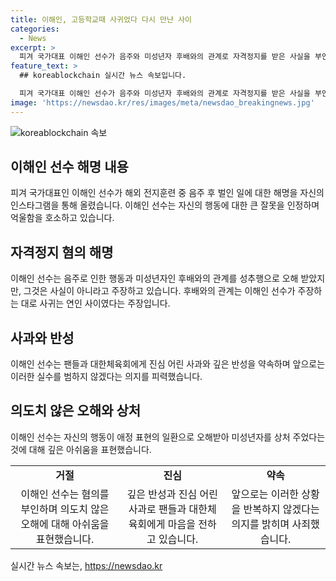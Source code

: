 ```yaml
---
title: 이해인, 고등학교때 사귀었다 다시 만난 사이
categories:
  - News
excerpt: >
  피겨 국가대표 이해인 선수가 음주와 미성년자 후배와의 관계로 자격정지를 받은 사실을 부인하며 억울함을 호소했다. 이해인은 술을 마신 행동을 후회하고, 회고하며 성적 가해를 부인했다. 그녀는 후배와의 관계를 사귀는 사이로 주장하며 오해를 받았다고 밝혔다. 이해인은 깊은 사과와 앞으로의 성실한 모습을 약속했다. (150자)
feature_text: >
  ## koreablockchain 실시간 뉴스 속보입니다.

  피겨 국가대표 이해인 선수가 음주와 미성년자 후배와의 관계로 자격정지를 받은 사실을 부인하며 억울함을 호소했다. 이해인은 술을 마신 행동을 후회하고, 회고하며 성적 가해를 부인했다. 그녀는 후배와의 관계를 사귀는 사이로 주장하며 오해를 받았다고 밝혔다. 이해인은 깊은 사과와 앞으로의 성실한 모습을 약속했다. (150자)
image: 'https://newsdao.kr/res/images/meta/newsdao_breakingnews.jpg'
---
```


<p><img src="https://newsdao.kr/res/images/meta/newsdao_breakingnews.jpg" alt="koreablockchain 속보" /></p>

<h2 data-ke-size="size26">이해인 선수 해명 내용</h2>

<p data-ke-size="size16">피겨 국가대표인 이해인 선수가 해외 전지훈련 중 음주 후 벌인 일에 대한 해명을 자신의 인스타그램을 통해 올렸습니다. 이해인 선수는 자신의 행동에 대한 큰 잘못을 인정하며 억울함을 호소하고 있습니다.</p>

<h2 data-ke-size="size26">자격정지 혐의 해명</h2>

<p data-ke-size="size16">이해인 선수는 음주로 인한 행동과 미성년자인 후배와의 관계를 성추행으로 오해 받았지만, 그것은 사실이 아니라고 주장하고 있습니다. 후배와의 관계는 이해인 선수가 주장하는 대로 사귀는 연인 사이였다는 주장입니다. </p>

<h2 data-ke-size="size26">사과와 반성</h2>

<p data-ke-size="size16">이해인 선수는 팬들과 대한체육회에게 진심 어린 사과와 깊은 반성을 약속하며 앞으로는 이러한 실수를 범하지 않겠다는 의지를 피력했습니다.</p>

<h2 data-ke-size="size26">의도치 않은 오해와 상처</h2>

<p data-ke-size="size16">이해인 선수는 자신의 행동이 애정 표현의 일환으로 오해받아 미성년자를 상처 주었다는 것에 대해 깊은 아쉬움을 표현했습니다. </p>

<table>
    <tr>
        <td style="text-align: center; height: 17px;"><b>거절</b></td>
        <td style="text-align: center; height: 17px;"><b>진심</b></td>
        <td style="text-align: center; height: 17px;"><b>약속</b></td>
    </tr>
    <tr>
        <td style="text-align: center; height: 17px;">이해인 선수는 혐의를 부인하며 의도치 않은 오해에 대해 아쉬움을 표현했습니다.</td>
        <td style="text-align: center; height: 17px;">깊은 반성과 진심 어린 사과로 팬들과 대한체육회에게 마음을 전하고 있습니다.</td>
        <td style="text-align: center; height: 17px;">앞으로는 이러한 상황을 반복하지 않겠다는 의지를 밝히며 사죄했습니다.</td>
    </tr>
</table>
실시간 뉴스 속보는, <a href="https://newsdao.kr" rel="dofollow">https://newsdao.kr</a>



